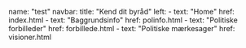 name: "test"
navbar:
  title: "Kend dit byråd"
  left:
    - text: "Home"
      href: index.html
    - text: "Baggrundsinfo"
      href: polinfo.html
    - text: "Politiske forbilleder"
      href: forbillede.html
    - text: "Politiske mærkesager"
      href: visioner.html
